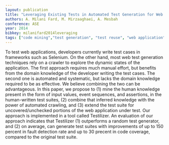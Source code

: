 ```yaml
---
layout: publication
title: "Leveraging Existing Tests in Automated Test Generation for Web Applications"
authors: A. Milani Fard, M. Mirzaaghaei, A. Mesbah
conference: ASE
year: 2014
bibkey: milanifard2014leveraging
tags: ["code mining","test generation", "test reuse", "web application"]
---
```

To test web applications, developers currently write test cases in frameworks such as Selenium. On the other hand, most web test generation techniques rely on a crawler to explore the dynamic states of the application. The first approach requires much manual effort, but benefits from the domain knowledge of the developer writing the test cases. The second one is automated and systematic, but lacks the domain knowledge required to be as effective. We believe combining the two can be advantageous. In this paper, we propose to (1) mine the human knowledge present in the form of input values, event sequences, and assertions, in the human-written test suites, (2) combine that inferred knowledge with the power of automated crawling, and (3) extend the test suite for uncovered/unchecked portions of the web application under test. Our approach is implemented in a tool called Testilizer. An evaluation of our approach indicates that Testilizer (1) outperforms a random test generator, and (2) on average, can generate test suites with improvements of up to 150 percent in fault detection rate and up to 30 precent in code coverage, compared to the original test suite.